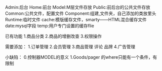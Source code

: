 Admin:后台
Home:前台
Model:M层文件存放
Public:前后台的公共文件存放
Common:公共文件，配置文件
Component:组建,文件夹，自己添加的类放里头
Runtime:临时文件
	cache:模版缓存文件，smarty——HTML混合缓存文件
	date:mysql字段
	temp:用户专门设置的缓存flie 

已有功能
	1.商品分类
	2.商品的增删改查
	3.权限操作


需要添加：
	1.订单管理
	2.会员管理
	3.商品管理
		评论
		品牌
	4.广告管理


小缺陷：
	0.控制器MODEL的意义
	1.Goods/pager 的where只能有一个条件，有限制
	
